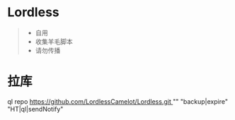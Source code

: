 # Lordless
> * 自用 
> * 收集羊毛脚本    
> * 请勿传播  

# **拉库**  
 ql repo https://github.com/LordlessCamelot/Lordless.git "" "backup|expire" "HT|ql|sendNotify"
